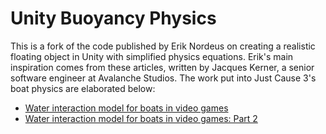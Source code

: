 # Unity Buoyancy Physics 

This is a fork of the code published by Erik Nordeus on creating a realistic floating object in Unity with simplified physics equations. Erik's main inspiration comes from these articles, written by Jacques Kerner, a senior software engineer at Avalanche Studios. The work put into Just Cause 3's boat physics are elaborated below:
* [Water interaction model for boats in video games](https://www.gamedeveloper.com/programming/water-interaction-model-for-boats-in-video-games)
* [Water interaction model for boats in video games: Part 2](https://www.gamedeveloper.com/programming/water-interaction-model-for-boats-in-video-games-part-2)


